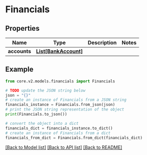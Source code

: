 # Financials


## Properties

Name | Type | Description | Notes
------------ | ------------- | ------------- | -------------
**accounts** | [**List[BankAccount]**](BankAccount.md) |  | 

## Example

```python
from core.v2.models.financials import Financials

# TODO update the JSON string below
json = "{}"
# create an instance of Financials from a JSON string
financials_instance = Financials.from_json(json)
# print the JSON string representation of the object
print(Financials.to_json())

# convert the object into a dict
financials_dict = financials_instance.to_dict()
# create an instance of Financials from a dict
financials_from_dict = Financials.from_dict(financials_dict)
```
[[Back to Model list]](../README.md#documentation-for-models) [[Back to API list]](../README.md#documentation-for-api-endpoints) [[Back to README]](../README.md)


